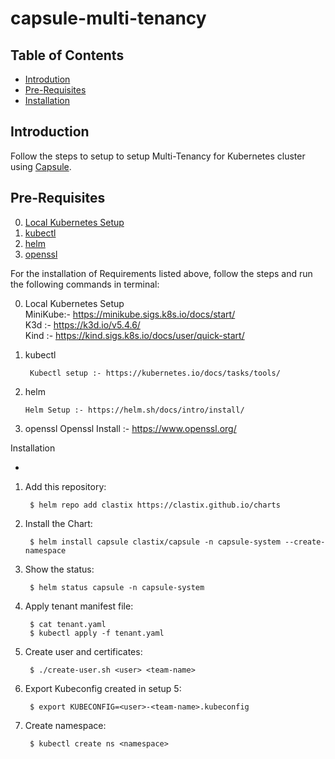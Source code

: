 # capsule-multi-tenancy

Table of Contents
-
* [Introdution](#intro)
* [Pre-Requisites](#req)
* [Installation](#install)


<a name="intro"></a>Introduction
-
Follow the steps to setup to setup Multi-Tenancy for Kubernetes cluster using [Capsule](https://capsule.clastix.io/).

<a name="req"></a>Pre-Requisites
-
0. [Local Kubernetes Setup](#K8s)
0. [kubectl](#kubectl)
0. [helm](#helm)
0. [openssl](#openssl)

For the installation of Requirements listed above, follow the steps and run the following commands in terminal:

0. <a name="K8s"></a> Local Kubernetes Setup <br />
          MiniKube:- https://minikube.sigs.k8s.io/docs/start/ <br />
          K3d :- https://k3d.io/v5.4.6/ <br />
          Kind :- https://kind.sigs.k8s.io/docs/user/quick-start/ <br />

0. <a name="kubectl"></a>kubectl

        Kubectl setup :- https://kubernetes.io/docs/tasks/tools/
        
0. <a name="helm"></a>helm

       Helm Setup :- https://helm.sh/docs/intro/install/
         
0. <a name="openssl"></a>openssl
    Openssl Install :- https://www.openssl.org/
    
<a name="install"></a>Installation

-

1. Add this repository:

        $ helm repo add clastix https://clastix.github.io/charts

2. Install the Chart:

        $ helm install capsule clastix/capsule -n capsule-system --create-namespace

3. Show the status:

        $ helm status capsule -n capsule-system
        

4. Apply tenant manifest file:

        $ cat tenant.yaml
        $ kubectl apply -f tenant.yaml
5. Create user and certificates:

        $ ./create-user.sh <user> <team-name>
6. Export Kubeconfig created in setup 5:

        $ export KUBECONFIG=<user>-<team-name>.kubeconfig
7. Create namespace:

        $ kubectl create ns <namespace>
